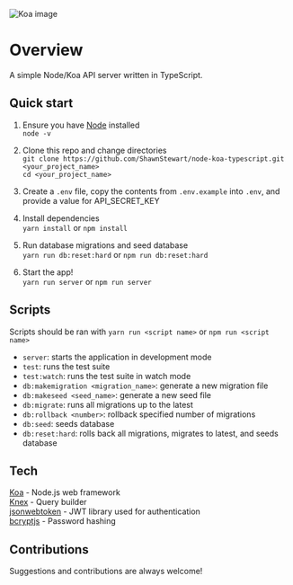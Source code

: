 ![Koa image](https://miro.medium.com/max/1140/1*KV5Uyy1RYBh4TKvivBUAgQ.jpeg)

Overview
========

A simple Node/Koa API server written in TypeScript.

Quick start
-----------

1. Ensure you have [Node](https://nodejs.org/) installed  
`node -v`

2. Clone this repo and change directories  
`git clone https://github.com/ShawnStewart/node-koa-typescript.git <your_project_name>`  
`cd <your_project_name>`

3. Create a `.env` file, copy the contents from `.env.example` into `.env`, and provide a value for API_SECRET_KEY

4. Install dependencies  
`yarn install` or `npm install`

5. Run database migrations and seed database  
`yarn run db:reset:hard` or `npm run db:reset:hard`

6. Start the app!  
`yarn run server` or `npm run server`

Scripts
-------

Scripts should be ran with `yarn run <script name>` or `npm run <script name>`

* `server`: starts the application in development mode
* `test`: runs the test suite
* `test:watch`: runs the test suite in watch mode
* `db:makemigration <migration_name>`: generate a new migration file
* `db:makeseed <seed_name>`: generate a new seed file
* `db:migrate`: runs all migrations up to the latest
* `db:rollback <number>`: rollback specified number of migrations
* `db:seed`: seeds database
* `db:reset:hard`: rolls back all migrations, migrates to latest, and seeds database

Tech
----

[Koa](https://koajs.com/) - Node.js web framework  
[Knex](http://knexjs.org/) - Query builder  
[jsonwebtoken](https://github.com/auth0/node-jsonwebtoken) - JWT library used for authentication  
[bcryptjs](https://github.com/dcodeIO/bcrypt.js) - Password hashing  

Contributions
-------------

Suggestions and contributions are always welcome!
